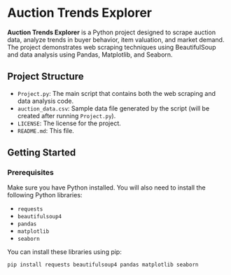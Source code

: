 # Auction Trends Explorer

**Auction Trends Explorer** is a Python project designed to scrape auction data, analyze trends in buyer behavior, item valuation, and market demand. The project demonstrates web scraping techniques using BeautifulSoup and data analysis using Pandas, Matplotlib, and Seaborn.

## Project Structure

- `Project.py`: The main script that contains both the web scraping and data analysis code.
- `auction_data.csv`: Sample data file generated by the script (will be created after running `Project.py`).
- `LICENSE`: The license for the project.
- `README.md`: This file.

## Getting Started

### Prerequisites

Make sure you have Python installed. You will also need to install the following Python libraries:

- `requests`
- `beautifulsoup4`
- `pandas`
- `matplotlib`
- `seaborn`

You can install these libraries using pip:

```bash
pip install requests beautifulsoup4 pandas matplotlib seaborn
